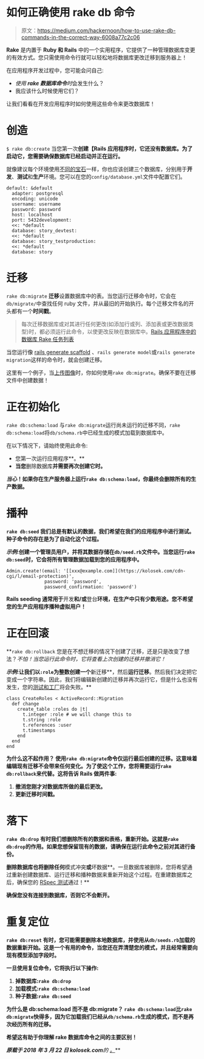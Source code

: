 # 如何正确使用 rake db 命令

> 原文：<https://medium.com/hackernoon/how-to-use-rake-db-commands-in-the-correct-way-6008a77c2c06>

**Rake** 是内置于 **Ruby 和 Rails** 中的一个实用程序，它提供了一种管理数据库变更的有效方式。您只需使用命令行就可以轻松地将数据库更改迁移到服务器上！

在应用程序开发过程中，您可能会问自己:

*   *使用 **rake 数据库命令**时*会发生什么？
*   我应该什么时候使用它们？

让我们看看在开发应用程序时如何使用这些命令来更改数据库！

# 创造

`$ rake db:create`
当您第一次**创建【Rails 应用程序时，它还没有数据库。为了启动它，您需要确保数据库已经启动并正在运行。**

就像建议每个环境使用[不同的宝石](https://kolosek.com/rails-bundle-install-and-gemfile/)一样，你也应该创建三个数据库，分别用于**开发**、**测试**和**生产**环境。您可以在您的`config/database.yml`文件中配置它们。

```
default: &default
  adapter: postgresql
  encoding: unicode
  username: username
  password: password
  host: localhost
  port: 5432development:
  <<: *default
  database: story_devtest:
  <<: *default
  database: story_testproduction:
  <<: *default
  database: story
```

# 迁移

`rake db:migrate`
**迁移**设置数据库中的表。当您运行迁移命令时，它会在`db/migrate/`中查找任何 ruby 文件，并从最旧的开始执行。每个迁移文件名的开头都有一个**时间戳**。

> 每次迁移数据库或对其进行任何更改(如添加行或列、添加表或更改数据类型)时，都必须运行此命令，以使更改反映在数据库中。[Rails 应用程序中的数据库 Rake 任务列表](https://rails.devcamp.com/learn-ruby-on-rails-from-scratch/building-your-first-rails-application/list-of-database-rake-tasks-in-a-rails-application)

当您运行像 [rails generate scaffold](https://kolosek.com/rails-scaffold/) 、`rails generate model`或`rails generate migration`这样的命令时，就会创建迁移。

这里有一个例子，当[上传图像](https://kolosek.com/carrierwave-upload-multiple-images/)时，你如何使用`rake db:migrate`。确保不要在迁移文件中创建数据！

# 正在初始化

`rake db:schema:load`
与`rake db:migrate`运行尚未运行的迁移不同，`rake db:schema:load`将`db/schema.rb`中已经生成的模式加载到数据库中。

在以下情况下，请始终使用此命令:

*   您第一次运行应用程序**。**
*   **当您**删除数据库**并需要再次创建它时。**

***当心*！如果你在生产服务器上运行`rake db:schema:load`，你最终会删除所有的生产数据。**

# **播种**

**`rake db:seed`
我们总是有默认的数据，我们希望在我们的应用程序中进行测试。**种子命令**的存在是为了自动化这个过程。**

***示例*:创建一个管理员用户，并将其数据存储在`db/seed.rb`文件中。当您运行`rake db:seed`时，它会将所有管理数据加载到您的应用程序中。**

```
Admin.create!(email: '[[xxx@example.com]](https://kolosek.com/cdn-cgi/l/email-protection)',
              password: 'password',
              password_confirmation: 'password')
```

**Rails seeding 通常用于**开发**和/或**登台**环境，在生产中只有少数用途。您不希望您的生产应用程序播种虚拟用户！**

# **正在回滚**

**`rake db:rollback`
您是在不想迁移的情况下创建了迁移，还是只是改变了想法？*不怕！*当您运行此命令时，它将查看上次创建的迁移并撤消它！**

***示例*:让我们以`:role`为整数创建一个**新迁移**，然后**运行迁移**。然后我们决定把它变成一个字符串。因此，我们将编辑新创建的迁移并再次运行它，但是什么也没有发生，您的[测试和工厂](https://kolosek.com/factory-girl-associations/)将会失败。**

```
class CreateRoles < ActiveRecord::Migration
  def change
    create_table :roles do |t|
      t.integer :role # we will change this to
      t.string :role
      t.references :user
      t.timestamps
    end
  end
end
```

****为什么这不起作用？**
使用`rake db:migrate`命令仅运行最后创建的迁移。这意味着编辑现有迁移不会带来任何变化。为了使这个工作，您将需要运行`rake db:rollback`来代替。这将告诉 Rails 做两件事:**

1.  **撤消您刚才对数据库所做的最后更改。**
2.  **更新迁移时间戳。**

# **落下**

**`rake db:drop`
有时我们想删除所有的数据和表格，重新开始。这就是`rake db:drop`的作用。如果您想保留现有的数据，请确保在运行此命令之前对其进行备份。**

**删除数据库也将删除任何**模式冲突**或**坏数据**。一旦数据库被删除，您将希望通过重新创建数据库、运行迁移和播种数据来重新开始这个过程。在重建数据库之后，确保您的 [RSpec 测试](https://kolosek.com/rails-rspec-setup/)通过！**

**确保您没有连接到数据库，否则它不会断开。**

# **重复定位**

**`rake db:reset`
有时，您可能需要删除本地数据库，并使用从`db/seeds.rb`加载的数据重新开始。这是一个有用的命令，当您还在弄清楚您的模式，并且经常需要向现有模型添加字段时。**

**一旦使用复位命令，它将执行以下操作:**

1.  **掉数据库:`rake db:drop`**
2.  **加载模式:`rake db:schema:load`**
3.  **种子数据:`rake db:seed`**

****为什么是 db:schema:load 而不是 db:migrate？**
`rake db:schema:load`比`rake db:migrate`快得多，因为它加载我们已经从`db/schema.rb`生成的模式，而不是再次经历所有的迁移。**

**希望这有助于你理解 rake 数据库命令之间的主要区别！**

***原载于 2018 年 3 月 22 日 kolosek.com**的* [*。*](https://kolosek.com/rake-db-commands/)**